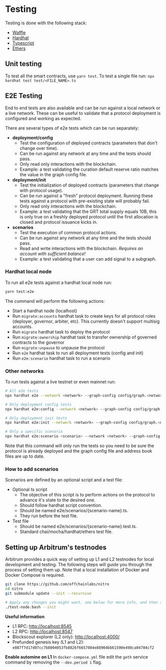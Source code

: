 # Testing

Testing is done with the following stack:

- [Waffle](https://getwaffle.io/)
- [Hardhat](https://hardhat.org/)
- [Typescript](https://www.typescriptlang.org/)
- [Ethers](https://docs.ethers.io/v5/)

## Unit testing

To test all the smart contracts, use `yarn test`.
To test a single file run: `npx hardhat test test/<FILE_NAME>.ts`

## E2E Testing

End to end tests are also available and can be run against a local network or a live network. These can be useful to validate that a protocol deployment is configured and working as expected. 

There are several types of e2e tests which can be run separately:
- **deployment/config**
  - Test the configuration of deployed contracts (parameters that don't change over time).
  - Can be run against any network at any time and the tests should pass.
  - Only read only interactions with the blockchain.
  - Example: a test validating the curation default reserve ratio matches the value in the graph config file.
- **deployment/init** 
  - Test the initialization of deployed contracts (parameters that change with protocol usage).
  - Can be run against a "fresh" protocol deployment. Running these tests against a protocol with pre-existing state will probably fail.
  - Only read only interactions with the blockchain.
  - Example: a test validating that the GRT total supply equals 10B, this is only true on a freshly deployed protocol until the first allocation is closed and protocol issuance kicks in.
- **scenarios**
  - Test the execution of common protocol actions.
  - Can be run against any network at any time and the tests should pass.
  - Read and write interactions with the blockchain. _Requires an account with sufficient balance!_
  - Example: a test validating that a user can add signal to a subgraph.

### Hardhat local node

To run all e2e tests against a hardhat local node run:

```bash
yarn test:e2e
```

The command will perform the following actions:

- Start a hardhat node (localhost)
- Run `migrate:accounts` hardhat task to create keys for all protocol roles (deployer, governor, arbiter, etc). This currently doesn't support multisig accounts.
- Run `migrate` hardhat task to deploy the protocol
- Run `migrate:ownership` hardhat task to transfer ownership of governed contracts to the governor
- Run `migrate:unpause` to unpause the protocol
- Run `e2e` hardhat task to run all deployment tests (config and init)
- Run `e2e:scenario` hardhat task to run a scenario

### Other networks

To run tests against a live testnet or even mainnet run:

```bash
# All e2e tests
npx hardhat e2e --network <network> --graph-config config/graph.<network>.yml

# Only deployment config tests
npx hardhat e2e:config --network <network> --graph-config config/graph.<network>.yml

# Only deployment init tests
npx hardhat e2e:init --network <network> --graph-config config/graph.<network>.yml

# Only a specific scenario
npx hardhat e2e:scenario <scenario> --network <network> --graph-config config/graph.<network>.yml
```

Note that this command will only run the tests so you need to be sure the protocol is already deployed and the graph config file and address book files are up to date.

### How to add scenarios

Scenarios are defined by an optional script and a test file:

- Optional ts script
   - The objective of this script is to perform actions on the protocol to advance it's state to the desired one.
   - Should follow hardhat script convention.
   - Should be named e2e/scenarios/{scenario-name}.ts.
   - They run before the test file.
- Test file
   - Should be named e2e/scenarios/{scenario-name}.test.ts.
   - Standard chai/mocha/hardhat/ethers test file.

## Setting up Arbitrum's testnodes

Arbitrum provides a quick way of setting up L1 and L2 testnodes for local development and testing. The following steps will guide you through the process of setting them up. Note that a local installation of Docker and Docker Compose is required.

```bash
git clone https://github.com/offchainlabs/nitro
cd nitro
git submodule update --init --recursive

# Apply any changes you might want, see below for more info, and then start the testnodes
./test-node.bash --init
```

**Useful information**
- L1 RPC: [http://localhost:8545](http://localhost:8545/)
- L2 RPC: [http://localhost:8547](http://localhost:8547/)
- Blockscout explorer (L2 only): [http://localhost:4000/](http://localhost:4000/)
- Prefunded genesis key (L1 and L2): `e887f7d17d07cc7b8004053fb8826f6657084e88904bb61590e498ca04704cf2`

**Enable automine on L1**
In `docker-compose.yml` file edit the `geth` service command by removing the `--dev.period 1` flag.